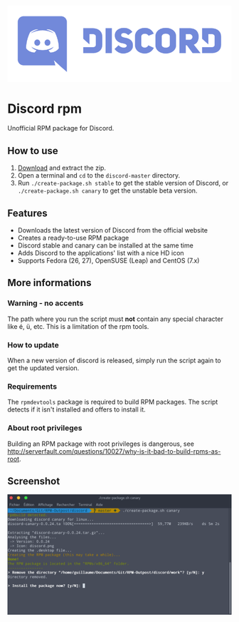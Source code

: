 ![discord logo](discord-logo-wordmark.png)

# Discord rpm
Unofficial RPM package for Discord.

## How to use
1. [Download](https://github.com/RPM-Outpost/discord/archive/master.zip) and extract the zip.
2. Open a terminal and `cd` to the `discord-master` directory.
3. Run `./create-package.sh stable` to get the stable version of Discord, or `./create-package.sh canary` to get the unstable beta version.

## Features
- Downloads the latest version of Discord from the official website
- Creates a ready-to-use RPM package
- Discord stable and canary can be installed at the same time
- Adds Discord to the applications' list with a nice HD icon
- Supports Fedora (26, 27), OpenSUSE (Leap) and CentOS (7.x)

## More informations

### Warning - no accents

The path where you run the script must **not** contain any special character like é, ü, etc. This is a limitation of the rpm tools.

### How to update

When a new version of discord is released, simply run the script again to get the updated version.

### Requirements
The `rpmdevtools` package is required to build RPM packages. The script detects if it isn't installed and offers to install it.

### About root privileges
Building an RPM package with root privileges is dangerous, see http://serverfault.com/questions/10027/why-is-it-bad-to-build-rpms-as-root.

## Screenshot
![beautiful screenshot](screenshot.png)
